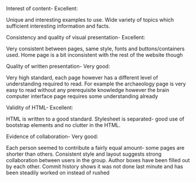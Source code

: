 Interest of content- Excellent:

Unique and interesting examples to use. Wide variety of topics which sufficient interesting information and facts.

Consistency and quality of visual presentation- Excellent:

Very consistent between pages, same style, fonts and buttons/containers used. Home page is a bit inconsistent with the rest of the website though

Quality of written presentation- Very good:

Very high standard, each page however has a different level of understanding required to read. For example the archaeology page is very easy to read without any prerequisite knowledge however the brain computer interface page requires some understanding already 

Validity of HTML- Excellent:

HTML is written to a good standard. Stylesheet is separated- good use of bootstrap elements and no clutter in the HTML.

Evidence of collaboration- Very good:

Each person seemed to contribute a fairly equal amount- some pages are shorter than others. Consistent style and layout suggests strong collaboration between users in the group. Author boxes have been filled out by each other. Commit history shows it was not done last minute and has been steadily worked on instead of rushed